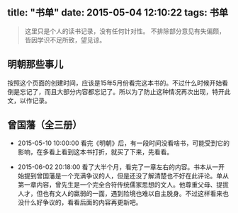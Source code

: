 title: "书单"
date: 2015-05-04 12:10:22
tags: 书单
---

> 这里只是个人的读书记录，没有任何针对性。
> 不排除部分意见有失偏颇，皆因学识不足所致，望见谅。

明朝那些事儿
-----
按照这个页面的创建时间，应该是15年5月份看完这本书的。不过什么时候开始看倒是忘记了，而且大部分内容都忘记了。所以为了防止这种情况再次出现，特开此文，以作记录。

曾国藩（全三册）
-----
* 2015-05-10 10:00:00
看完《明朝》后，有一段时间没看啥书，可能受到它的影响，在多看上看到这本书打折，就买了下来，先看看。

* 2015-06-02 20:18:00
看了大半个月，看完了一章左右的内容。书本从一开始提到曾国藩是一个充满争议的人，但是还没了解清楚也不好在此评论。单从第一章内容，曾先生是一个完全合符传统儒家思想的文人。他尊重父母、提拔人才，但也有文人的羸弱的一面，遇到险境也难以自主脱身。不过这样看来也没什么好争议的，看看后面的内容再更新吧。
